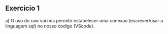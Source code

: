 ## Exercicio 1

a) O uso do raw vai nos permitir estabelecer uma conexao (escrever/usar a linguagem sql) no nosso codigo (VScode).

